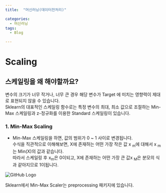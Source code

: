 ```yaml
---
title:  "머신러닝(데이터전처리)"

categories:
  - 머신러닝
tags:
  - Blog

---
```


# Scaling
## 스케일링을 왜 해야할까요?
변수의 크기가 너무 작거나, 너무 큰 경우 해당 변수가 Target 에 미치는 영향력이 제대로 표현되지 않을 수 있습니다.<br>
Sklearn의 대표적인 스케일링 함수로는 특정 변수의 최대, 최소 값으로 조절하는 Min-Max 스케일링과 z-정규화를 이용한 Standard 스케일링이 있습니다.
### 1. Min-Max Scaling
- Min-Max 스케일링을 하면, 값의 범위가 0 ~ 1 사이로 변경됩니다. <br> 
수식을 직관적으로 이해해보면, X에 존재하는 어떤 가장 작은 값 x <sub>m</sub>에 대해서 x <sub>m</sub>는 Min(X)의 값과 같습니다. <br>
따라서 스케일링 후 x<sub>m</sub>은 0이되고, X에 존재하는 어떤 가장 큰 값x <sub>M</sub>은 분모의 식과 같아지므로 1이됩니다.

![GitHub Logo](/images/math1.png)

Sklearn에서 Min-Max Scaler는 preprocessing 패키지에 있습니다.

